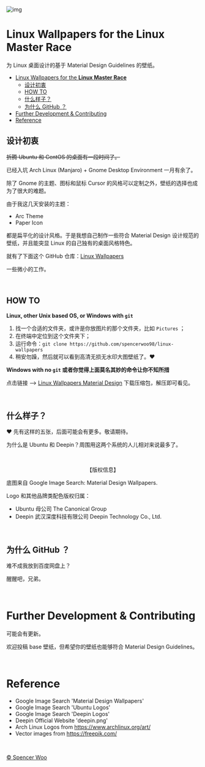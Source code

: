 
![img](https://i.loli.net/2018/04/29/5ae5ca937f0c7.jpg)

# Linux Wallpapers for the **Linux Master Race**

为 Linux 桌面设计的基于 Material Design Guidelines 的壁纸。

- [Linux Wallpapers for the **Linux Master Race**](#linux-wallpapers-for-the-linux-master-race)
    - [设计初衷](#设计初衷)
    - [HOW TO](#how-to)
    - [什么样子？](#什么样子)
    - [为什么 GitHub ？](#为什么-github-)
- [Further Development & Contributing](#further-development--contributing)
- [Reference](#reference)

## 设计初衷

~~折腾 Ubuntu 和 CentOS 的桌面有一段时间了。~~

已经入坑 Arch Linux (Manjaro) + Gnome Desktop Environment 一月有余了。

除了 Gnome 的主题、图标和鼠标 Cursor 的风格可以定制之外，壁纸的选择也成为了很大的难题。

由于我这几天安装的主题：

- Arc Theme
- Paper Icon

都是扁平化的设计风格。于是我想自己制作一些符合 Material Design 设计规范的壁纸，并且能突显 Linux 的自己独有的桌面风格特色。

就有了下面这个 GitHub 仓库：[Linux Wallpapers](https://github.com/spencerwoo98/linux-wallpapers)

一些微小的工作。

<br>

## HOW TO

**Linux, other Unix based OS, or Windows with `git`**

1. 找一个合适的文件夹，或许是你放图片的那个文件夹，比如 `Pictures` ；
2. 在终端中定位到这个文件夹下；
3. 运行命令：`git clone https://github.com/spencerwoo98/linux-wallpapers`
4. 稍安勿躁，然后就可以看到高清无损无水印大图壁纸了。:heart:

**Windows with no `git` 或者你觉得上面莫名其妙的命令让你不知所措**

点击链接 --> [Linux Wallpapers Material Design](https://github.com/spencerwoo98/linux-wallpapers/archive/master.zip) 下载压缩包，解压即可看见。

<br>

## 什么样子？

:heart: 先有这样的五张，后面可能会有更多。敬请期待。

为什么是 Ubuntu 和 Deepin？周围用这两个系统的人儿相对来说最多了。

<br>

<div align='center'>

【版权信息】

</div>

底图来自 Google Image Search: Material Design Wallpapers.

Logo 和其他品牌类配色版权归属：

- Ubuntu 母公司 The Canonical Group
- Deepin 武汉深度科技有限公司 Deepin Technology Co., Ltd. 

<br>

## 为什么 GitHub ？

难不成我放到百度网盘上？

醒醒吧，兄弟。

<br>

# Further Development & Contributing

可能会有更新。

欢迎投稿 base 壁纸，但希望你的壁纸也能够符合 Material Design Guidelines。

<br>

# Reference

- Google Image Search 'Material Design Wallpapers'
- Google Image Search 'Ubuntu Logos'
- Google Image Search 'Deepin Logos'
- Deepin Official Website 'deepin.png'
- Arch Linux Logos from https://www.archlinux.org/art/
- Vector images from https://freepik.com/

<br>

[© Spencer Woo](https://spencerwoo.com)

